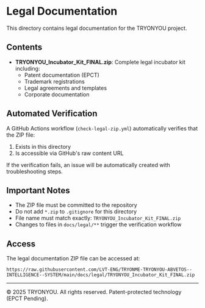 # Legal Documentation

This directory contains legal documentation for the TRYONYOU project.

## Contents

- **TRYONYOU_Incubator_Kit_FINAL.zip**: Complete legal incubator kit including:
  - Patent documentation (EPCT)
  - Trademark registrations
  - Legal agreements and templates
  - Corporate documentation

## Automated Verification

A GitHub Actions workflow (`check-legal-zip.yml`) automatically verifies that the ZIP file:
1. Exists in this directory
2. Is accessible via GitHub's raw content URL

If the verification fails, an issue will be automatically created with troubleshooting steps.

## Important Notes

- The ZIP file must be committed to the repository
- Do not add `*.zip` to `.gitignore` for this directory
- File name must match exactly: `TRYONYOU_Incubator_Kit_FINAL.zip`
- Changes to files in `docs/legal/**` trigger the verification workflow

## Access

The legal documentation ZIP file can be accessed at:
```
https://raw.githubusercontent.com/LVT-ENG/TRYONME-TRYONYOU-ABVETOS--INTELLIGENCE--SYSTEM/main/docs/legal/TRYONYOU_Incubator_Kit_FINAL.zip
```

---

© 2025 TRYONYOU. All rights reserved.
Patent-protected technology (EPCT Pending).
